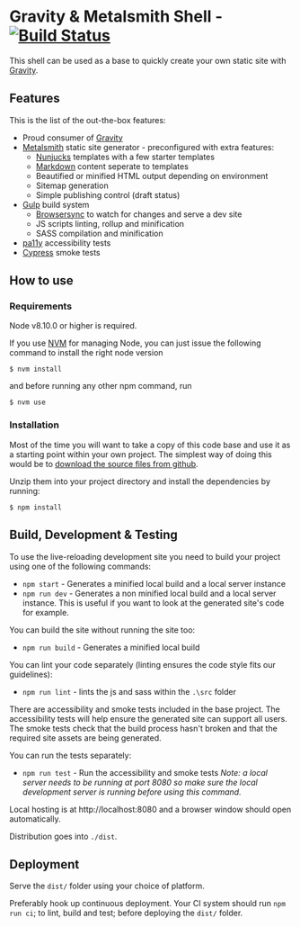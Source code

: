 # Gravity & Metalsmith Shell - [![Build Status](https://travis-ci.org/dw-buildit/gravity-metalsmith-shell.svg?branch=master)](https://travis-ci.org/dw-buildit/gravity-metalsmith-shell)

This shell can be used as a base to quickly create your own static site with [Gravity](https://github.com/buildit/gravity-ui-sass).

## Features

This is the list of the out-the-box features:
- Proud consumer of [Gravity](https://github.com/buildit/gravity-ui-sass)
- [Metalsmith](https://metalsmith.io/) static site generator - preconfigured with extra features:
  - [Nunjucks](https://mozilla.github.io/nunjucks/) templates with a few starter templates
  - [Markdown](https://en.wikipedia.org/wiki/Markdown) content seperate to templates
  - Beautified or minified HTML output depending on environment
  - Sitemap generation
  - Simple publishing control (draft status)
- [Gulp](https://gulpjs.com/) build system
  - [Browsersync](https://www.browsersync.io/) to watch for changes and serve a dev site
  - JS scripts linting, rollup and minification
  - SASS compilation and minification
- [pa11y](http://pa11y.org/) accessibility tests
- [Cypress](https://www.cypress.io/) smoke tests

## How to use

### Requirements

Node v8.10.0 or higher is required.

If you use [NVM](https://github.com/creationix/nvm) for managing Node, you can just issue the following command to install the right node version

    $ nvm install

and before running any other npm command, run

    $ nvm use

### Installation

Most of the time you will want to take a copy of this code base and use it as a starting point within your own project.
The simplest way of doing this would be to [download the source files from github](https://github.com/dw-buildit/gravity-metalsmith-shell/archive/master.zip).

Unzip them into your project directory and install the dependencies by running:

    $ npm install

## Build, Development & Testing

To use the live-reloading development site you need to build your project using one of the following commands:
- `npm start` - Generates a minified local build and a local server instance
- `npm run dev` - Generates a non minified local build and a local server instance. This is useful if you want to look at the generated site's code for example.

You can build the site without running the site too:
- `npm run build` - Generates a minified local build

You can lint your code separately (linting ensures the code style fits our guidelines):

- `npm run lint` - lints the js and sass within the `.\src` folder

There are accessibility and smoke tests included in the base project.
The accessibility tests will help ensure the generated site can support all users.
The smoke tests check that the build process hasn't broken and that the required site assets are being generated.

You can run the tests separately:

- `npm run test` - Run the accessibility and smoke tests *Note: a local server needs to be running at port 8080 so make sure the local development server is running before using this command.*

Local hosting is at http://localhost:8080 and a browser window should open automatically.

Distribution goes into `./dist`.

## Deployment

Serve the `dist/` folder using your choice of platform.

Preferably hook up continuous deployment. Your CI system should run `npm run ci`; to lint, build and test; before deploying the `dist/` folder.
